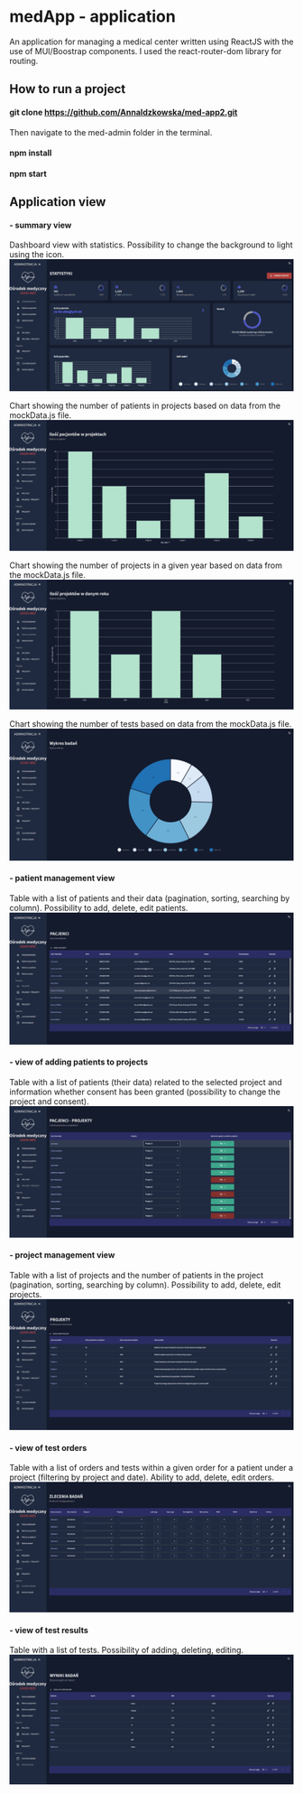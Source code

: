 # medApp - application



An application for managing a medical center written using ReactJS with the use of MUI/Boostrap components.
I used the react-router-dom library for routing.

## How to run a project

#### git clone https://github.com/AnnaIdzkowska/med-app2.git

Then navigate to the med-admin folder in the terminal.

#### npm install
#### npm start


## Application view
#### - summary view

Dashboard view with statistics. Possibility to change the background to light using the icon.
![](images/Zrzut1.png)

Chart showing the number of patients in projects based on data from the mockData.js file.
![](images/Zrzut2.png)

Chart showing the number of projects in a given year based on data from the mockData.js file.
![](images/Zrzut3.png)

Chart showing the number of tests based on data from the mockData.js file.
![](images/Zrzut4.png)

#### - patient management view

Table with a list of patients and their data (pagination, sorting, searching by column). Possibility to add, delete, edit patients.
![](images/Zrzut5.png)

#### - view of adding patients to projects

Table with a list of patients (their data) related to the selected project and information whether consent has been granted (possibility to change the project and consent).
![](images/Zrzut6.png)

#### - project management view

Table with a list of projects and the number of patients in the project (pagination, sorting, searching by column). Possibility to add, delete, edit projects.
![](images/Zrzut7.png)

#### - view of test orders

Table with a list of orders and tests within a given order for a patient under a project (filtering by project and date). Ability to add, delete, edit orders.
![](images/Zrzut8.png)

#### - view of test results

Table with a list of tests. Possibility of adding, deleting, editing.
![](images/Zrzut9.png)
